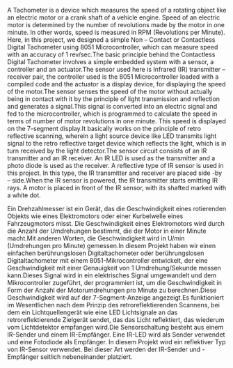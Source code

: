 A Tachometer is a device which measures the speed of a rotating object like an electric motor or a crank shaft of a vehicle engine. Speed of an electric motor is determined by the number of revolutions made by the motor in one minute. In other words, speed is measured in RPM (Revolutions per Minute). Here, in this project, we designed a simple Non – Contact or Contactless Digital Tachometer using 8051 Microcontroller, which can measure speed with an accuracy of 1 rev/sec.The basic principle behind the Contactless Digital Tachometer involves a simple embedded system with a sensor, a controller and an actuator.The sensor used here is Infrared (IR) transmitter – receiver pair, the controller used is the 8051 Microcontroller loaded with a compiled code and the actuator is a display device, for displaying the speed of the motor.The sensor senses the speed of the motor without actually being in contact with it by the principle of light transmission and reflection and generates a signal.This signal is converted into an electric signal and fed to the microcontroller, which is programmed to calculate the speed in terms of number of motor revolutions in one minute. This speed is displayed on the 7-segment display.It basically works on the principle of retro reflective scanning, wherein a light source device like LED transmits light signal to the retro reflective target device which reflects the light, which is in turn received by the light detector.The sensor circuit consists of an IR transmitter and an IR receiver. An IR LED is used as the transmitter and a photo diode is used as the receiver. A reflective type of IR sensor is used in this project. In this type, the IR transmitter and receiver are placed side -by – side.When the IR sensor is powered, the IR transmitter starts emitting IR rays. A motor is placed in front of the IR sensor, with its shafted marked with a white dot.


Ein Drehzahlmesser ist ein Gerät, das die Geschwindigkeit eines rotierenden Objekts wie eines Elektromotors oder einer Kurbelwelle eines Fahrzeugmotors misst. Die Geschwindigkeit eines Elektromotors wird durch die Anzahl der Umdrehungen bestimmt, die der Motor in einer Minute macht.Mit anderen Worten, die Geschwindigkeit wird in U/min (Umdrehungen pro Minute) gemessen.In diesem Projekt haben wir einen einfachen berührungslosen Digitaltachometer oder berührungslosen Digitaltachometer mit einem 8051-Mikrocontroller entwickelt, der eine Geschwindigkeit mit einer Genauigkeit von 1 Umdrehung/Sekunde messen kann.Dieses Signal wird in ein elektrisches Signal umgewandelt und dem Mikrocontroller zugeführt, der programmiert ist, um die Geschwindigkeit in Form der Anzahl der Motorumdrehungen pro Minute zu berechnen.Diese Geschwindigkeit wird auf der 7-Segment-Anzeige angezeigt.Es funktioniert im Wesentlichen nach dem Prinzip des retroreflektierenden Scannens, bei dem ein Lichtquellengerät wie eine LED Lichtsignale an das retroreflektierende Zielgerät sendet, das das Licht reflektiert, das wiederum vom Lichtdetektor empfangen wird.Die Sensorschaltung besteht aus einem IR-Sender und einem IR-Empfänger. Eine IR-LED wird als Sender verwendet und eine Fotodiode als Empfänger. In diesem Projekt wird ein reflektiver Typ von IR-Sensor verwendet. Bei dieser Art werden der IR-Sender und -Empfänger seitlich nebeneinander platziert.

